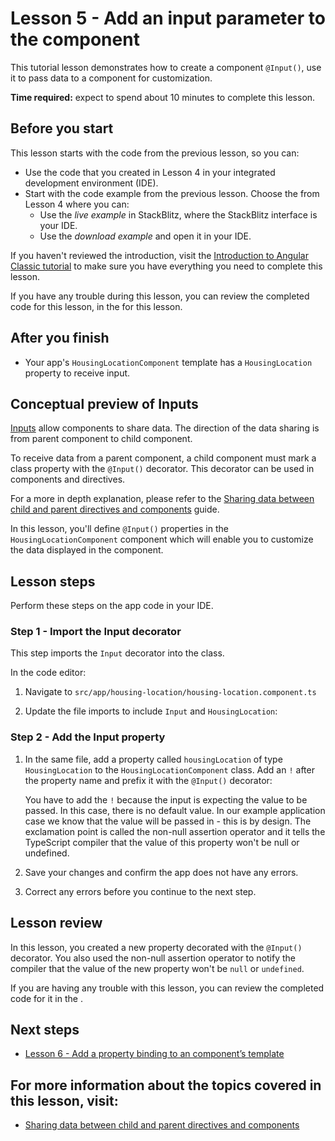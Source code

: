 # Lesson 5 - Add an input parameter to the component

This tutorial lesson demonstrates how to create a component `@Input()`, use it to pass data to a component for customization.

**Time required:** expect to spend about 10 minutes to complete this lesson.

## Before you start

This lesson starts with the code from the previous lesson, so you can:

*   Use the code that you created in Lesson 4 in your integrated development environment (IDE).
*   Start with the code example from the previous lesson. Choose the <live-example name="first-app-lesson-04"></live-example> from Lesson 4 where you can:
    *   Use the *live example* in StackBlitz, where the StackBlitz interface is your IDE.
    *   Use the *download example* and open it in your IDE.

If you haven't reviewed the introduction, visit the [Introduction to Angular Classic tutorial](tutorial/first-app) to make sure you have everything you need to complete this lesson.

If you have any trouble during this lesson, you can review the completed code for this lesson, in the <live-example></live-example> for this lesson.

## After you finish

* Your app's `HousingLocationComponent` template has a `HousingLocation` property to receive input.

## Conceptual preview of Inputs
[Inputs](api/core/Input) allow components to share data. The direction of the data sharing is from parent component to child component.

To receive data from a parent component, a child component must mark a class property with the `@Input()` decorator. This decorator can be used in components and directives.

For a more in depth explanation, please refer to the [Sharing data between child and parent directives and components](guide/inputs-outputs) guide.

In this lesson, you'll define `@Input()` properties in the `HousingLocationComponent` component which will enable you to customize the data displayed in the component.

## Lesson steps

Perform these steps on the app code in your IDE.

### Step 1 - Import the Input decorator
This step imports the `Input` decorator into the class.

In the code editor:
1.  Navigate to `src/app/housing-location/housing-location.component.ts`
1.  Update the file imports to include `Input` and `HousingLocation`:

    <code-example header="Import HousingLocationComponent and Input in src/app/housing-location/housing-location.component.ts" path="first-app-lesson-05/src/app/housing-location/housing-location.component.ts" region="add-imports"></code-example>

### Step 2 - Add the Input property
1.  In the same file, add a property called `housingLocation` of type `HousingLocation` to the `HousingLocationComponent` class. Add an `!` after the property name and prefix it with the `@Input()` decorator:

    <code-example header="Import HousingLocationComponent and Input in src/app/housing-location/housing-location.component.ts" path="first-app-lesson-05/src/app/housing-location/housing-location.component.ts" region="add-housing-location-property"></code-example>

    You have to add the `!` because the input is expecting the value to be passed. In this case, there is no default value. In our example application case we know that the value will be passed in - this is by design. The exclamation point is called the non-null assertion operator and it tells the TypeScript compiler that the value of this property won't be null or undefined.

1.  Save your changes and confirm the app does not have any errors.

1.  Correct any errors before you continue to the next step.

## Lesson review

In this lesson, you created a new property decorated with the `@Input()` decorator. You also used the non-null assertion operator to notify the compiler that the value of the new property won't be `null` or `undefined`.

If you are having any trouble with this lesson, you can review the completed code for it in the <live-example></live-example>.

## Next steps

* [Lesson 6 - Add a property binding to an component’s template](tutorial/first-app/first-app-lesson-06)

## For more information about the topics covered in this lesson, visit:
* [Sharing data between child and parent directives and components](guide/inputs-outputs)
